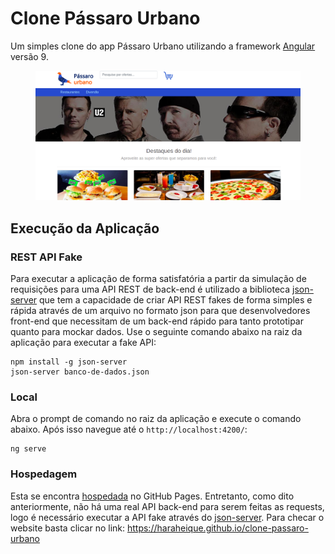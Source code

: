 # Clone Pássaro Urbano

Um simples clone do app Pássaro Urbano utilizando a framework [Angular](https://angular.io/) versão 9.

<figure>
    <img src="https://github.com/HaraHeique/clone-passaro-urbano/blob/master/homepage-passaro-urbano.png" alt="Pássaro Urbano" title="Homepage Pássaro Urbano" />
</figure>

## Execução da Aplicação

### REST API Fake

Para executar a aplicação de forma satisfatória a partir da simulação de requisições para uma API REST de back-end é utilizado a biblioteca [json-server](https://github.com/typicode/json-server) que tem a capacidade de criar API REST fakes de forma simples e rápida através de um arquivo no formato json para que desenvolvedores front-end que necessitam de um back-end rápido para tanto prototipar quanto para mockar dados. Use o seguinte comando abaixo na raiz da aplicação para executar a fake API:

    npm install -g json-server
    json-server banco-de-dados.json

### Local

Abra o prompt de comando no raiz da aplicação e execute o comando abaixo. Após isso navegue até o `http://localhost:4200/`:

    ng serve

### Hospedagem

Esta se encontra [hospedada](https://haraheique.github.io/clone-passaro-urbano) no GitHub Pages. Entretanto, como dito anteriormente, não há uma real API back-end para serem feitas as requests, logo é necessário executar a API fake através do [json-server](https://github.com/typicode/json-server). Para checar o website basta clicar no link: https://haraheique.github.io/clone-passaro-urbano
